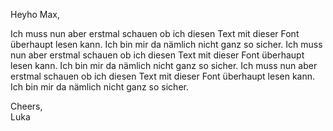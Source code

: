 ---
---

Heyho Max,

Ich muss nun aber erstmal schauen ob ich diesen Text mit dieser Font überhaupt lesen kann. Ich bin mir da nämlich nicht ganz so sicher. Ich muss nun aber erstmal schauen ob ich diesen Text mit dieser Font überhaupt lesen kann. Ich bin mir da nämlich nicht ganz so sicher. Ich muss nun aber erstmal schauen ob ich diesen Text mit dieser Font überhaupt lesen kann. Ich bin mir da nämlich nicht ganz so sicher.

Cheers, <br />
Luka
